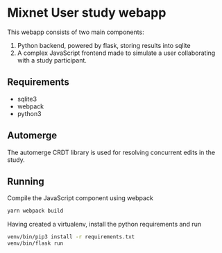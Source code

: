 # Mixnet User study webapp

This webapp consists of two main components:

1. Python backend, powered by flask, storing results into sqlite
2. A complex JavaScript frontend made to simulate a user collaborating with a study participant.

## Requirements
* sqlite3
* webpack
* python3

## Automerge

The automerge CRDT library is used for resolving concurrent edits in the study.

## Running

Compile the JavaScript component using webpack

```bash
yarn webpack build
```

Having created a virtualenv, install the python requirements and run

```bash
venv/bin/pip3 install -r requirements.txt
venv/bin/flask run 
```
